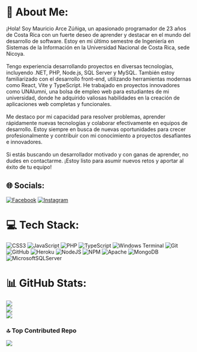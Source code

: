 # 💫 About Me:
¡Hola! Soy Mauricio Arce Zúñiga, un apasionado programador de 23 años de Costa Rica con un fuerte deseo de aprender y destacar en el mundo del desarrollo de software. Estoy en mi último semestre de Ingeniería en Sistemas de la Información en la Universidad Nacional de Costa Rica, sede Nicoya.<br><br>Tengo experiencia desarrollando proyectos en diversas tecnologías, incluyendo .NET, PHP, Node.js, SQL Server y MySQL. También estoy familiarizado con el desarrollo front-end, utilizando herramientas modernas como React, Vite y TypeScript. He trabajado en proyectos innovadores como UNAlumni, una bolsa de empleo web para estudiantes de mi universidad, donde he adquirido valiosas habilidades en la creación de aplicaciones web completas y funcionales.<br><br>Me destaco por mi capacidad para resolver problemas, aprender rápidamente nuevas tecnologías y colaborar efectivamente en equipos de desarrollo. Estoy siempre en busca de nuevas oportunidades para crecer profesionalmente y contribuir con mi conocimiento a proyectos desafiantes e innovadores.<br><br>Si estás buscando un desarrollador motivado y con ganas de aprender, no dudes en contactarme. ¡Estoy listo para asumir nuevos retos y aportar al éxito de tu equipo!


## 🌐 Socials:
[![Facebook](https://img.shields.io/badge/Facebook-%231877F2.svg?logo=Facebook&logoColor=white)](https://facebook.com/mauricio.arcezuniga) [![Instagram](https://img.shields.io/badge/Instagram-%23E4405F.svg?logo=Instagram&logoColor=white)](https://instagram.com/mau0102) 

# 💻 Tech Stack:
![CSS3](https://img.shields.io/badge/css3-%231572B6.svg?style=for-the-badge&logo=css3&logoColor=white) ![JavaScript](https://img.shields.io/badge/javascript-%23323330.svg?style=for-the-badge&logo=javascript&logoColor=%23F7DF1E) ![PHP](https://img.shields.io/badge/php-%23777BB4.svg?style=for-the-badge&logo=php&logoColor=white) ![TypeScript](https://img.shields.io/badge/typescript-%23007ACC.svg?style=for-the-badge&logo=typescript&logoColor=white) ![Windows Terminal](https://img.shields.io/badge/Windows%20Terminal-%234D4D4D.svg?style=for-the-badge&logo=windows-terminal&logoColor=white) ![Git](https://img.shields.io/badge/git-%23F05033.svg?style=for-the-badge&logo=git&logoColor=white) ![GitHub](https://img.shields.io/badge/github-%23121011.svg?style=for-the-badge&logo=github&logoColor=white) ![Heroku](https://img.shields.io/badge/heroku-%23430098.svg?style=for-the-badge&logo=heroku&logoColor=white) ![NodeJS](https://img.shields.io/badge/node.js-6DA55F?style=for-the-badge&logo=node.js&logoColor=white) ![NPM](https://img.shields.io/badge/NPM-%23CB3837.svg?style=for-the-badge&logo=npm&logoColor=white) ![Apache](https://img.shields.io/badge/apache-%23D42029.svg?style=for-the-badge&logo=apache&logoColor=white) ![MongoDB](https://img.shields.io/badge/MongoDB-%234ea94b.svg?style=for-the-badge&logo=mongodb&logoColor=white) ![MicrosoftSQLServer](https://img.shields.io/badge/Microsoft%20SQL%20Server-CC2927?style=for-the-badge&logo=microsoft%20sql%20server&logoColor=white)
# 📊 GitHub Stats:
![](https://github-readme-stats.vercel.app/api?username=Veasba01&theme=radical&hide_border=false&include_all_commits=false&count_private=false)<br/>
![](https://github-readme-streak-stats.herokuapp.com/?user=Veasba01&theme=radical&hide_border=false)<br/>
![](https://github-readme-stats.vercel.app/api/top-langs/?username=Veasba01&theme=radical&hide_border=false&include_all_commits=false&count_private=false&layout=compact)

### 🔝 Top Contributed Repo
![](https://github-contributor-stats.vercel.app/api?username=Veasba01&limit=5&theme=dark&combine_all_yearly_contributions=true)

<!-- Proudly created with GPRM ( https://gprm.itsvg.in ) -->
